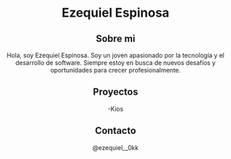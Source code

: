 
</head>
  <body>
    <header> 
        <h1>Ezequiel Espinosa</h1>
    </nav>
      <head>
      <div class="container">
        <div class="section" id="biografia">
            <h2>Sobre mi</h2>
            <p>Hola, soy Ezequiel Espinosa. Soy un joven apasionado por la tecnología y el desarrollo de software. Siempre estoy en busca de nuevos desafíos y oportunidades para crecer profesionalmente.</p>
        </div>
        <div class="section" id="proyectos">
            <h2>Proyectos</h2>
               -Kios
            </ul>
        </div>
        <div class="section" id="contacto">
            <h2>Contacto</h2>
            <form class="contact-form">
            @ezequiel__0kk
            
               

